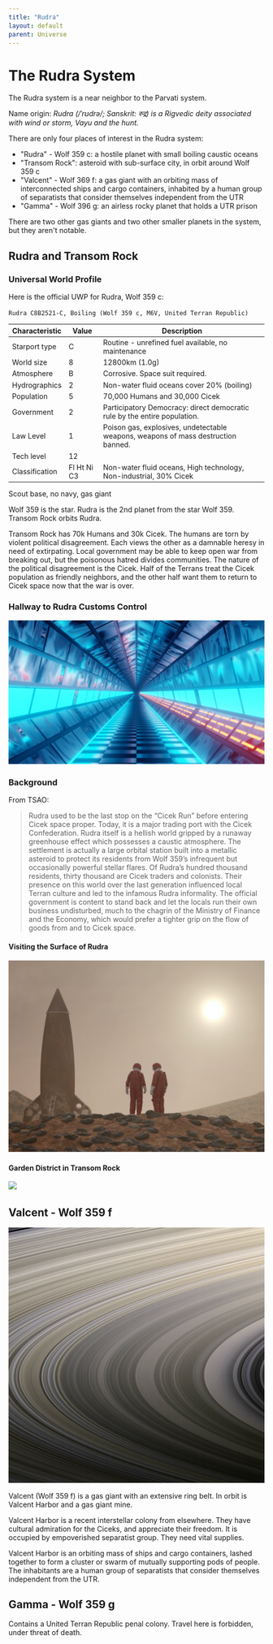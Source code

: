 ```yaml
---
title: "Rudra"
layout: default
parent: Universe
---
```


# The Rudra System

The Rudra system is a near neighbor to the Parvati system.

Name origin: *Rudra (/ˈrʊdrə/; Sanskrit: रुद्र) is a Rigvedic deity associated with wind or storm, Vayu and the hunt.*


There are only four places of interest in the Rudra system:

* "Rudra" - Wolf 359 c: a hostile planet with small boiling caustic oceans
* "Transom Rock": asteroid with sub-surface city, in orbit around Wolf 359 c
* "Valcent" - Wolf 369 f: a gas giant with an orbiting mass of interconnected ships and cargo containers, inhabited by a human group of separatists that consider themselves independent from the UTR
* "Gamma" - Wolf 396 g: an airless rocky planet that holds a UTR prison

There are two other gas giants and two other smaller planets in the system, but they aren't notable.


## Rudra and Transom Rock

### Universal World Profile

Here is the official UWP for Rudra, Wolf 359 c:

`
Rudra C8B2521-C, Boiling (Wolf 359 c, M6V, United Terran Republic)
`

| Characteristic | Value | Description |
|----------------|---|---------|
| Starport type  | C | Routine - unrefined fuel available, no maintenance |
| World size     | 8 | 12800km (1.0g) |
| Atmosphere     | B | Corrosive. Space suit required. |
| Hydrographics  | 2 | Non-water fluid oceans cover 20% (boiling) |
| Population     | 5 | 70,000 Humans and 30,000 Cicek |
| Government     | 2 | 	Participatory Democracy: direct democratic rule by the entire population. |
| Law Level      | 1 | Poison gas, explosives, undetectable weapons, weapons of mass destruction banned. |
| Tech level     | 12 | |
| Classification | 	Fl Ht Ni C3 | Non-water fluid oceans, High technology, Non-industrial, 30% Cicek |

Scout base, no navy, gas giant

Wolf 359 is the star. Rudra is the 2nd planet from the star Wolf 359. Transom Rock orbits Rudra.

Transom Rock has 70k Humans and 30k Cicek. The humans are torn by violent political disagreement. Each views the other as a damnable heresy in need of extirpating. Local government may be able to keep open war from breaking out, but the poisonous hatred divides communities. The nature of the political disagreement is the Cicek. Half of the Terrans treat the Cicek population as friendly neighbors, and the other half want them to return to Cicek space now that the war is over.


### Hallway to Rudra Customs Control

![](<rudra-hallway.jpg>)


### Background

From TSAO:


> Rudra used to be the last stop on the “Cicek Run” before entering Cicek space proper. Today, it is a major trading port with the Cicek Confederation. Rudra itself is a hellish world gripped by a runaway greenhouse effect which possesses a caustic atmosphere. The settlement is actually a large orbital station built into a metallic asteroid to protect its residents from Wolf 359’s infrequent but occasionally powerful stellar flares. Of Rudra’s hundred thousand residents, thirty thousand are Cicek traders and colonists. Their presence on this world over the last generation influenced local Terran culture and led to the infamous Rudra informality. The official government is content to stand back and let the locals run their own business undisturbed, much to the chagrin of the Ministry of Finance and the Economy, which would prefer a tighter grip on the flow of goods from and to Cicek space.


#### Visiting the Surface of Rudra

![](<rudra-surface.jpg>)

#### Garden District in Transom Rock

![](<rudra-garden-district.jpg>)


## Valcent - Wolf 359 f

![](valcent-rings.jpg)

Valcent (Wolf 359 f) is a gas giant with an extensive ring belt. In orbit is Valcent Harbor and a gas giant mine.

Valcent Harbor is a recent interstellar colony from elsewhere. They have cultural admiration for the Ciceks, and appreciate their freedom. It is occupied by empoverished separatist group. They need vital supplies.

Valcent Harbor is an orbiting mass of ships and cargo containers, lashed together to form a cluster or swarm of mutually supporting pods of people. The inhabitants are a human group of separatists that consider themselves independent from the UTR.


## Gamma - Wolf 359 g

Contains a United Terran Republic penal colony. Travel here is forbidden, under threat of death.
